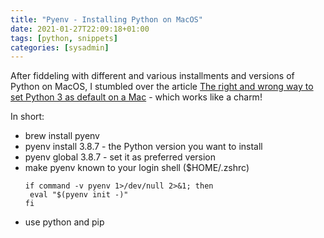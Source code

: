 ```yaml
---
title: "Pyenv - Installing Python on MacOS"
date: 2021-01-27T22:09:18+01:00
tags: [python, snippets]
categories: [sysadmin]
---
```


After fiddeling with different and various installments and versions of Python on MacOS, I stumbled over the article [The right and wrong way to set Python 3 as default on a Mac](https://opensource.com/article/19/5/python-3-default-mac) - which works like a charm!

In short:
- brew install pyenv
- pyenv install 3.8.7 - the Python version you want to install
- pyenv global 3.8.7 - set it as preferred version
- make pyenv known to your login shell ($HOME/.zshrc)
	```
	if command -v pyenv 1>/dev/null 2>&1; then
 	 eval "$(pyenv init -)"
	fi
- use python and pip
